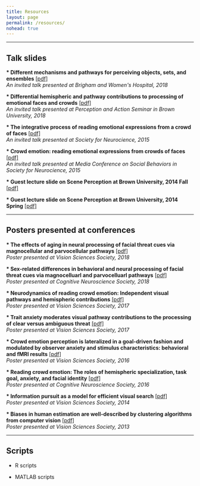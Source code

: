 ```yaml
---
title: Resources
layout: page
permalink: /resources/
nohead: true
---
```

------
## __Talk slides__
__* Different mechanisms and pathways for perceiving objects, sets, and ensembles__ [[pdf]](/images/Im_BWH_talk.pdf)<br/>
  _An invited talk presented at Brigham and Women's Hospital, 2018_
  
__* Differential hemispheric and pathway contributions to processing of emotional faces and crowds__ [[pdf]](/images/HY2018_Brown.pdf)<br/>
  _An invited talk presented at Perception and Action Seminar in Brown University, 2018_  
  
__* The integrative process of reading emotional expressions from a crowd of faces__ [[pdf]](/images/Im_et_al_SfN_2015.pdf)<br/>
  _An invited talk presented at Society for Neurocience, 2015_

__* Crowd emotion: reading emotional expressions from crowds of faces__ [[pdf]](/images/Im_et_al_SfN_Media_2015.pdf)<br/>
  _An invited talk presented at Media Conference on Social Behaviors in Society for Neurocience, 2015_

__* Guest lecture slide on Scene Perception at Brown University, 2014 Fall__ [[pdf]](/images/Lecture17_ScenePerception.pdf)<br/> 

__* Guest lecture slide on Scene Perception at Brown University, 2014 Spring__ [[pdf]](/images/Lecture16_ScenePerception.pdf)<br/>

------   
## __Posters presented at conferences__
__* The effects of aging in neural processing of facial threat cues via magnocellular and parvocellular pathways__ [[pdf]](/images/Im_et_al_VSS_2018.pdf)<br/>
  _Poster presented at Vision Sciences Society, 2018_

__* Sex-related differences in behavioral and neural processing of facial threat cues via magnocelluarl and parvocelluarl pathways__ [[pdf]](/images/Im_et_al_VSS_2018b.pdf)<br/>
  _Poster presented at Cognitive Neuroscience Society, 2018_
  
__* Neurodynamics of reading crowd emotion: Independent visual pathways and hemispheric contributions__ [[pdf]](/images/Im_et_al_VSS_2017.pdf)<br/>
  _Poster presented at Vision Sciences Society, 2017_
  
__* Trait anxiety moderates visual pathway contributions to the processing of clear versus ambiguous threat__ [[pdf]](/images/Im_et_al_VSS_2017b.pdf)<br/>
  _Poster presented at Vision Sciences Society, 2017_
  
__* Crowd emotion perception is lateralized in a goal-driven fashion and modulated by observer anxiety and stimulus characteristics: behavioral and fMRI results__ [[pdf]](/images/Im_et_al_VSS_2016.pdf)<br/>
  _Poster presented at Vision Sciences Society, 2016_
  
__* Reading crowd emotion: The roles of hemispheric specialization, task goal, anxiety, and facial identity__ [[pdf]](/images/Im_et_al_CNS_2016.pdf)<br/>
  _Poster presented at Cognitive Neuroscience Society, 2016_

__* Information pursuit as a model for efficient visual search__ [[pdf]](/images/Im_Entropy_Pursuit_2014VSS.pdf)<br/>
  _Poster presented at Vision Sciences Society, 2014_
  
__* Biases in human estimation are well-described by clustering algorithms from computer vision__ [[pdf]](/images/ImZhongHalberda_poster_final.pdf)<br/>
  _Poster presented at Vision Sciences Society, 2013_  
  
------
## __Scripts__ 
* R scripts 

* MATLAB scripts 



  
  
  
  

